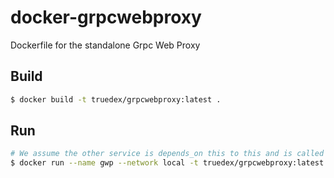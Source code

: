 # docker-grpcwebproxy
Dockerfile for the standalone Grpc Web Proxy


## Build

```sh
$ docker build -t truedex/grpcwebproxy:latest .
```

## Run

```sh
# We assume the other service is depends_on this to this and is called myservice
$ docker run --name gwp --network local -t truedex/grpcwebproxy:latest --backend_addr=myservice:9945 --run_tls_server=false --allow_all_origins 
```